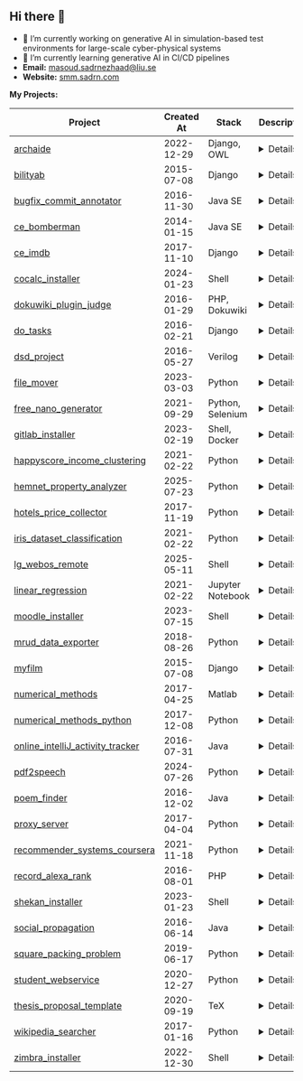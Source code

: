 ## Hi there 👋

- 🔭 I’m currently working on generative AI in simulation-based test environments for large-scale cyber-physical systems
- 🌱 I’m currently learning generative AI in CI/CD pipelines
- **Email:** masoud.sadrnezhaad@liu.se
- **Website:** [smm.sadrn.com](https://smm.sadrn.com)

**My Projects:**

| Project                                                                                                    | Created At | Stack         | Description                                                                                                                                                                                                                                                        |
| ----------------------------------- | ---------- | ---------------- | ------------------------------------------------------------------------------------------------------------------------------------------------------------------------------------------------------------------------------------------------------------------ |
| [archaide](https://github.com/smmsadrnezh/archaide)                                                    | 2022-12-29 | Django, OWL             | <details>Software architecture aide powered by Django and OWL that helps developers design, visualize, and analyze software architecture models with semantic reasoning capabilities.</details>                                                                                                                                                                                                               |
| [bilityab](https://github.com/smmsadrnezh/bilityab)                                                    | 2015-07-08 | Django             | <details>No description provided.</details>                                                                                                                                                                                                                                          |
| [bugfix\_commit\_annotator](https://github.com/smmsadrnezh/bugfix_commit_annotator)                    | 2016-11-30 | Java SE             | <details>Find all commits that contain bug fixes which were later fixed again in subsequent commits using JGit, assisting in tracking bug fix histories and improving code quality.</details>                                                                                                                                                                                             |
| [ce\_bomberman](https://github.com/smmsadrnezh/ce_bomberman)                                           | 2014-01-15 | Java SE             | <details>No description provided.</details>                                                                                                                                                                                                                                          |
| [ce\_imdb](https://github.com/smmsadrnezh/ce_imdb)                                                     | 2017-11-10 | Django             | <details>No description provided.</details>                                                                                                                                                                                                                                          |
| [cocalc\_installer](https://github.com/smmsadrnezh/cocalc_installer)                                   | 2024-01-23 | Shell            | <details>Installation scripts for CoCalc and XePersian, automating setup of collaborative calculation environment and Persian language support for easier deployment.</details>                                                                                                                                                                                                                      |
| [dokuwiki\_plugin\_judge](https://github.com/smmsadrnezh/dokuwiki_plugin_judge)                        | 2016-01-29 | PHP, Dokuwiki              | <details>Judge plugin for DokuWiki, enabling enhanced evaluation and scoring capabilities within DokuWiki-based documentation systems.</details>                                                                                                                                                                                                                                         |
| [do\_tasks](https://github.com/smmsadrnezh/do_tasks)                                                   | 2016-02-21 | Django           | <details>Simple to‑do list manager implemented in Django to help users organize and track their daily tasks efficiently.</details>                                                                                                                                                                                                                   |
| [dsd\_project](https://github.com/smmsadrnezh/dsd_project)                                             | 2016-05-27 | Verilog          | <details>No description provided.</details>                                                                                                                                                                                                                                          |
| [file\_mover](https://github.com/smmsadrnezh/file_mover)                                               | 2023-03-03 | Python           | <details>Utility to move files from their real path and restore them back to their original locations, useful for file management and organization tasks.</details>                                                                                                                                                                                          |
| [free\_nano\_generator](https://github.com/smmsadrnezh/free_nano_generator)                            | 2021-09-29 | Python, Selenium           | <details>Automates generation of free Nano cryptocurrency using Selenium to interact with FreeNanoFaucet website.</details>                                                                                                                                                                                                           |
| [gitlab\_installer](https://github.com/smmsadrnezh/gitlab_installer)                                   | 2023-02-19 | Shell, Docker            | <details>Scripts to deploy GitLab Community Edition on a single server using Docker containers, simplifying GitLab installation and management.</details>                                                                                                                                                                                                        |
| [happyscore\_income\_clustering](https://github.com/smmsadrnezh/happyscore_income_clustering)          | 2021-02-22 | Python           | <details>Predicts happiness scores and performs clustering analysis based on individuals’ income data, useful for social science research and data analysis.</details>                                                                                                                                                                                                   |
| [hemnet\_property\_analyzer](https://github.com/smmsadrnezh/hemnet_property_analyzer)                  | 2025-07-23 | Python           | <details>Scrapes and analyzes property listings from Hemnet.se, scoring properties based on floor, price, rooms, and monthly fee, then exports the results to CSV for easy comparison and review in spreadsheet software.</details> |
| [hotels\_price\_collector](https://github.com/smmsadrnezh/hotels_price_collector)                      | 2017-11-19 | Python           | <details>Collects hotel price data implemented entirely in pure Python, useful for price comparison and travel planning.</details>                                                                                                                                                                                                                 |
| [iris\_dataset\_classification](https://github.com/smmsadrnezh/iris_dataset_classification)            | 2021-02-22 | Python           | <details>No description provided.</details>                                                                                                                                                                                                                                          |
| [lg\_webos\_remote](https://github.com/smmsadrnezh/lg_webos_remote)                                    | 2025-05-11 | Shell            | <details>Terminal-based controller for LG WebOS TVs using dialog menus. Supports power, volume, media controls, input selection, URL opening, app launching, and sending notifications.</details>                                                                             |
| [linear\_regression](https://github.com/smmsadrnezh/linear_regression)                                 | 2021-02-22 | Jupyter Notebook | <details>Analyzes the correlation between crime rates and housing locations using linear regression techniques in Jupyter Notebook.</details>                                                                                                                                                                                                |
| [moodle\_installer](https://github.com/smmsadrnezh/moodle_installer)                                   | 2023-07-15 | Shell            | <details>Scripts to deploy Moodle LMS on a single server using Docker containers for simplified setup and management.</details>                                                                                                                                                                                                           |
| [mrud\_data\_exporter](https://github.com/smmsadrnezh/mrud_data_exporter)                              | 2018-08-26 | Python           | <details>Extracts all transaction data from hmi.mrud.ir into a CSV file, implemented in Python for easy data analysis.</details>                                                                                                                                                                                |
| [myfilm](https://github.com/smmsadrnezh/myfilm)                                                        | 2015-07-08 | Django              | <details>No description provided.</details>                                                                                                                                                                                                                                          |
| [numerical\_methods](https://github.com/smmsadrnezh/numerical_methods)                                 | 2017-04-25 | Matlab           | <details>No description provided.</details>                                                                                                                                                                                                                                          |
| [numerical\_methods\_python](https://github.com/smmsadrnezh/numerical_methods_python)                  | 2017-12-08 | Python           | <details>Implementation of various numerical methods algorithms in Python for scientific and engineering computations.</details>                                                                                                                                                                                                                           |
| [online\_intelliJ\_activity\_tracker](https://github.com/smmsadrnezh/online_intelliJ_activity_tracker) | 2016-07-31 | Java             | <details>No description provided.</details>                                                                                                                                                                                                                                          |
| [pdf2speech](https://github.com/smmsadrnezh/pdf2speech)                                                | 2024-07-26 | Python           | <details>Converts PDF documents into MP3 audio files, enabling listening to written content.</details>                                                                                                                                                                                                                                           |
| [poem\_finder](https://github.com/smmsadrnezh/poem_finder)                                             | 2016-12-02 | Java             | <details>Reads Ganjoor poetry datasets, creates indexes, performs search and retrieval, and personalizes analysis using the Lucene library.</details>                                                                                                                                           |
| [proxy\_server](https://github.com/smmsadrnezh/proxy_server)                                           | 2017-04-04 | Python           | <details>No description provided.</details>                                                                                                                                                                                                                                          |
| [recommender\_systems\_coursera](https://github.com/smmsadrnezh/recommender_systems_coursera)          | 2021-11-18 | Python           | <details>Implements user-based and item-based collaborative filtering recommendation algorithms.</details>                                                                                                                                                                                                                  |
| [record\_alexa\_rank](https://github.com/smmsadrnezh/record_alexa_rank)                                | 2016-08-01 | PHP              | <details>No description provided.</details>                                                                                                                                                                                                                                          |
| [shekan\_installer](https://github.com/smmsadrnezh/shekan_installer)                                   | 2023-01-23 | Shell            | <details>Scripts to deploy V2Ray and OcServ VPN servers on Ubuntu systems for enhanced privacy and security.</details>                                                                                                                                                                                                                       |
| [social\_propagation](https://github.com/smmsadrnezh/social_propagation)                               | 2016-06-14 | Java             | <details>No description provided.</details>                                                                                                                                                                                                                                          |
| [square\_packing\_problem](https://github.com/smmsadrnezh/square_packing_problem)                      | 2019-06-17 | Python           | <details>Solution for the square packing problem implemented in Python 3, useful for optimization and spatial arrangement challenges.</details>                                                                                                                                                                                                       |
| [student\_webservice](https://github.com/smmsadrnezh/student_webservice)                               | 2020-12-27 | Python           | <details>SOAP web service for reading student info (XML) and REST web service for creating student records (JSON), facilitating student data management.</details>                                                                                                  |
| [thesis\_proposal\_template](https://github.com/smmsadrnezh/thesis_proposal_template) | 2020-09-19          | TeX              | <details>A LaTeX thesis proposal template for university students to help structure and format their proposals professionally.</details>                                                                             |
| [wikipedia\_searcher](https://github.com/smmsadrnezh/wikipedia_searcher) | 2017-01-16          | Python           | <details>Search Wikipedia and get results formatted as JSON, suitable for integration into applications.</details>                                                                                   |
| [zimbra\_installer](https://github.com/smmsadrnezh/zimbra_installer) | 2022-12-30          | Shell            | <details>Scripts to deploy the Zimbra mail server, automating installation and configuration.</details>                                                                                          |
